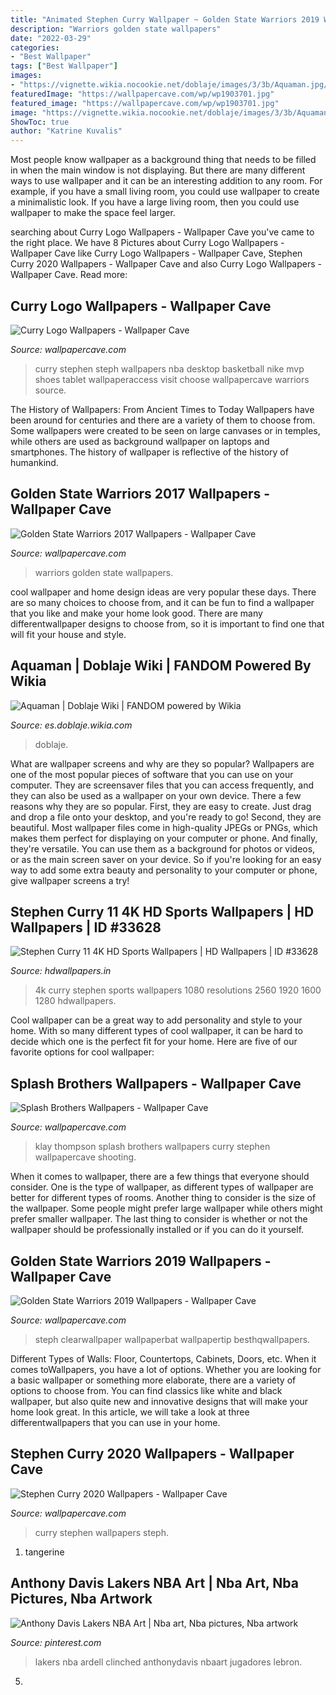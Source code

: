 ```yaml
---
title: "Animated Stephen Curry Wallpaper ~ Golden State Warriors 2019 Wallpapers"
description: "Warriors golden state wallpapers"
date: "2022-03-29"
categories:
- "Best Wallpaper"
tags: ["Best Wallpaper"]
images:
- "https://vignette.wikia.nocookie.net/doblaje/images/3/3b/Aquaman.jpg/revision/latest?cb=20171018015048&amp;path-prefix=es"
featuredImage: "https://wallpapercave.com/wp/wp1903701.jpg"
featured_image: "https://wallpapercave.com/wp/wp1903701.jpg"
image: "https://vignette.wikia.nocookie.net/doblaje/images/3/3b/Aquaman.jpg/revision/latest?cb=20171018015048&amp;path-prefix=es"
ShowToc: true
author: "Katrine Kuvalis"
---
```



Most people know wallpaper as a background thing that needs to be filled in when the main window is not displaying. But there are many different ways to use wallpaper and it can be an interesting addition to any room. For example, if you have a small living room, you could use wallpaper to create a minimalistic look. If you have a large living room, then you could use wallpaper to make the space feel larger.

	

		
searching about Curry Logo Wallpapers - Wallpaper Cave you've came to the right place. We have 8 Pictures about Curry Logo Wallpapers - Wallpaper Cave like Curry Logo Wallpapers - Wallpaper Cave, Stephen Curry 2020 Wallpapers - Wallpaper Cave and also Curry Logo Wallpapers - Wallpaper Cave. Read more:
		
    
## Curry Logo Wallpapers - Wallpaper Cave

<img loading=lazy src="https://wallpapercave.com/wp/wp3799493.jpg" onerror="this.onerror=null;this.src='https://tse2.mm.bing.net/th?id=OIP.7od86oJ_Sr7RAsGxcsQ1EwHaNL&amp;pid=15.1';" alt="Curry Logo Wallpapers - Wallpaper Cave">

_Source: wallpapercave.com_

>curry stephen steph wallpapers nba desktop basketball nike mvp shoes tablet wallpaperaccess visit choose wallpapercave warriors source. 

	

The History of Wallpapers: From Ancient Times to Today
Wallpapers have been around for centuries and there are a variety of them to choose from. Some wallpapers were created to be seen on large canvases or in temples, while others are used as background wallpaper on laptops and smartphones. The history of wallpaper is reflective of the history of humankind.

    
## Golden State Warriors 2017 Wallpapers - Wallpaper Cave

<img loading=lazy src="https://wallpapercave.com/wp/wp1903701.jpg" onerror="this.onerror=null;this.src='https://tse1.mm.bing.net/th?id=OIP.Gj9rNI2BzLWELvWBlBgAsQHaNK&amp;pid=15.1';" alt="Golden State Warriors 2017 Wallpapers - Wallpaper Cave">

_Source: wallpapercave.com_

>warriors golden state wallpapers. 

	

cool wallpaper and home design ideas are very popular these days. There are so many choices to choose from, and it can be fun to find a wallpaper that you like and make your home look good. There are many differentwallpaper designs to choose from, so it is important to find one that will fit your house and style.

    
## Aquaman | Doblaje Wiki | FANDOM Powered By Wikia

<img loading=lazy src="https://vignette.wikia.nocookie.net/doblaje/images/3/3b/Aquaman.jpg/revision/latest?cb=20171018015048&amp;path-prefix=es" onerror="this.onerror=null;this.src='https://tse1.mm.bing.net/th?id=OIP.JgT9nBI5Dlz87jNz61THiAHaLQ&amp;pid=15.1';" alt="Aquaman | Doblaje Wiki | FANDOM powered by Wikia">

_Source: es.doblaje.wikia.com_

>doblaje. 

	

What are wallpaper screens and why are they so popular?
Wallpapers are one of the most popular pieces of software that you can use on your computer. They are screensaver files that you can access frequently, and they can also be used as a wallpaper on your own device. There a few reasons why they are so popular. First, they are easy to create. Just drag and drop a file onto your desktop, and you're ready to go! Second, they are beautiful. Most wallpaper files come in high-quality JPEGs or PNGs, which makes them perfect for displaying on your computer or phone. And finally, they're versatile. You can use them as a background for photos or videos, or as the main screen saver on your device. So if you're looking for an easy way to add some extra beauty and personality to your computer or phone, give wallpaper screens a try!

    
## Stephen Curry 11 4K HD Sports Wallpapers | HD Wallpapers | ID #33628

<img loading=lazy src="https://www.hdwallpapers.in/download/stephen_curry_11_4k_hd_sports-1920x1080.jpg" onerror="this.onerror=null;this.src='https://tse4.mm.bing.net/th?id=OIP.lAIlQ6P9gXLcyk5zNxf7qwHaEK&amp;pid=15.1';" alt="Stephen Curry 11 4K HD Sports Wallpapers | HD Wallpapers | ID #33628">

_Source: hdwallpapers.in_

>4k curry stephen sports wallpapers 1080 resolutions 2560 1920 1600 1280 hdwallpapers. 

	

Cool wallpaper can be a great way to add personality and style to your home. With so many different types of cool wallpaper, it can be hard to decide which one is the perfect fit for your home. Here are five of our favorite options for cool wallpaper: 

    
## Splash Brothers Wallpapers - Wallpaper Cave

<img loading=lazy src="https://wallpapercave.com/wp/wp2181714.jpg" onerror="this.onerror=null;this.src='https://tse4.mm.bing.net/th?id=OIP.Vg9skXqdY1lFlXWS4yvQAwHaFj&amp;pid=15.1';" alt="Splash Brothers Wallpapers - Wallpaper Cave">

_Source: wallpapercave.com_

>klay thompson splash brothers wallpapers curry stephen wallpapercave shooting. 

	

When it comes to wallpaper, there are a few things that everyone should consider. One is the type of wallpaper, as different types of wallpaper are better for different types of rooms. Another thing to consider is the size of the wallpaper. Some people might prefer large wallpaper while others might prefer smaller wallpaper. The last thing to consider is whether or not the wallpaper should be professionally installed or if you can do it yourself.

    
## Golden State Warriors 2019 Wallpapers - Wallpaper Cave

<img loading=lazy src="https://wallpapercave.com/wp/wp4421578.jpg" onerror="this.onerror=null;this.src='https://tse1.mm.bing.net/th?id=OIP.FOA9ABUVv2Zdsw_aiaxiCAHaEo&amp;pid=15.1';" alt="Golden State Warriors 2019 Wallpapers - Wallpaper Cave">

_Source: wallpapercave.com_

>steph clearwallpaper wallpaperbat wallpapertip besthqwallpapers. 

	

Different Types of Walls: Floor, Countertops, Cabinets, Doors, etc.
When it comes toWallpapers, you have a lot of options. Whether you are looking for a basic wallpaper or something more elaborate, there are a variety of options to choose from. You can find classics like white and black wallpaper, but also quite new and innovative designs that will make your home look great. In this article, we will take a look at three differentwallpapers that you can use in your home.

    
## Stephen Curry 2020 Wallpapers - Wallpaper Cave

<img loading=lazy src="https://wallpapercave.com/wp/wp6152149.jpg" onerror="this.onerror=null;this.src='https://tse4.mm.bing.net/th?id=OIP.oJXS6qPFMfUoYpMs54TQawHaNL&amp;pid=15.1';" alt="Stephen Curry 2020 Wallpapers - Wallpaper Cave">

_Source: wallpapercave.com_

>curry stephen wallpapers steph. 

	

1. tangerine 

    
## Anthony Davis Lakers NBA Art | Nba Art, Nba Pictures, Nba Artwork

<img loading=lazy src="https://i.pinimg.com/736x/5e/38/77/5e3877def62d98c0bae83a18a7468332.jpg" onerror="this.onerror=null;this.src='https://tse3.mm.bing.net/th?id=OIP.VeLQLuWJ3zMmJGLJYHu0KwHaJQ&amp;pid=15.1';" alt="Anthony Davis Lakers NBA Art | Nba art, Nba pictures, Nba artwork">

_Source: pinterest.com_

>lakers nba ardell clinched anthonydavis nbaart jugadores lebron. 

	

5.

